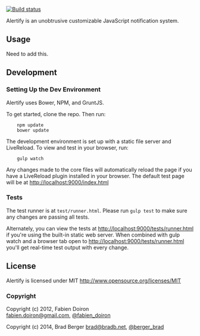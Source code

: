 [![Build status](https://secure.travis-ci.org/alertifyjs/alertify.js.png)](http://travis-ci.org/alertifyjs/alertify.js)

Alertify is an unobtrusive customizable JavaScript notification system.

## Usage

Need to add this.

## Development


### Setting Up the Dev Environment

Alertify uses Bower, NPM, and GruntJS.

To get started, clone the repo. Then run:

        npm update
        bower update

The development environment is set up with a static file server and LiveReload.
To view and test in your browser, run:

        gulp watch
        
Any changes made to the core files will automatically reload the page if you have a LiveReload plugin
installed in your browser. The default test page will be at
[http://localhost:9000/index.html](http://localhost:9000/index.html)

### Tests

The test runner is at `test/runner.html`. Please run `gulp test` to make sure any changes are passing all tests.

Alternately, you can view the tests at 
[http://localhost:9000/tests/runner.html](http://localhost:9000/tests/runner.html)
if you're using the built-in static web server. When combined with gulp watch and a browser tab open to
[http://localhost:9000/tests/runner.html](http://localhost:9000/tests/runner.html) you'll get real-time test
output with every change.

## License

Alertify is licensed under MIT http://www.opensource.org/licenses/MIT

### Copyright

Copyright (c) 2012, Fabien Doiron  
<fabien.doiron@gmail.com>, [@fabien_doiron](http://twitter.com/fabien_doiron)

Copyright (c) 2014, Brad Berger
<brad@bradb.net>, [@berger_brad](https://twitter.com/berger_brad)
